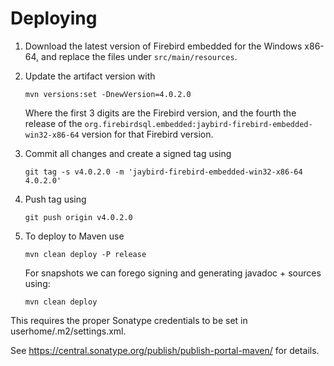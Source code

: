 Deploying
=========

1. Download the latest version of Firebird embedded for the Windows x86-64, and
replace the files under `src/main/resources`.
2. Update the artifact version with

   ```
   mvn versions:set -DnewVersion=4.0.2.0
   ```
   
   Where the first 3 digits are the Firebird version, and the fourth the release
of the `org.firebirdsql.embedded:jaybird-firebird-embedded-win32-x86-64` version 
for that Firebird version.
3. Commit all changes and create a signed tag using

    ```
    git tag -s v4.0.2.0 -m 'jaybird-firebird-embedded-win32-x86-64 4.0.2.0'
    ```
4. Push tag using

    ```
    git push origin v4.0.2.0
    ```

5. To deploy to Maven use

    ```
    mvn clean deploy -P release
    ```
    
    For snapshots we can forego signing and generating javadoc + sources using:
    
    ```
    mvn clean deploy
    ```

This requires the proper Sonatype credentials to be set in userhome/.m2/settings.xml.

See https://central.sonatype.org/publish/publish-portal-maven/ for details.
 